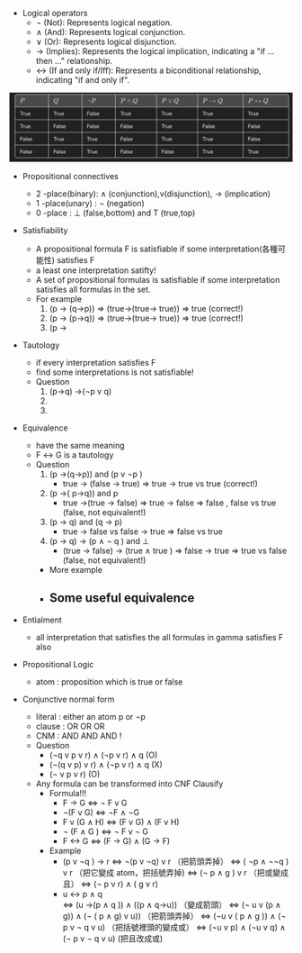 - Logical operators
  - ¬ (Not): Represents logical negation.
  - ∧ (And): Represents logical conjunction.
  - ∨ (Or): Represents logical disjunction.
  - → (Implies): Represents the logical implication, indicating a "if ... then ..." relationship.
  - ↔ (If and only if/Iff): Represents a biconditional relationship, indicating "if and only if".

![alt text](table.png)

- Propositional connectives

  - 2 -place(binary): ∧ (conjunction),v(disjunction), → (implication)
  - 1 -place(unary) : ¬ (negation)
  - 0 -place : ⊥ (false,bottom) and T (true,top)

- Satisfiability

  - A propositional formula F is satisfiable if some interpretation(各種可能性) satisfies F
  - a least one interpretation satifty!
  - A set of propositional formulas is satisfiable if some interpretation satisfies all formulas in the set.
  - For example
    1. (p -> (q->p)) => (true->(true-> true)) => true (correct!)
    2. (p -> (p->q)) => (true->(true-> true)) => true (correct!)
    3. (p ->

- Tautology

  - if every interpretation satisfies F
  - find some interpretations is not satisfiable!
  - Question
    1. (p->q) ->(¬p v q)
    2.
    3.

- Equivalence
  - have the same meaning
  - F ↔ G is a tautology
  - Question
    1. (p ->(q->p)) and (p v ¬p )
       - true -> (false -> true) => true -> true vs true (correct!)
    2. (p ->( p->q)) and p
       - true ->(true -> false) => true -> false => false , false vs true (false, not equivalent!)
    3. (p -> q) and (q -> p)
       - true -> false vs false -> true => false vs true
    4. (p -> q) -> (p ∧ ¬ q ) and ⊥
       - (true -> false) -> (true ∧ true ) => false -> true => true vs false (false, not equivalent!)
    - More example
    - ## Some useful equivalence
- Entialment

  - all interpretation that satisfies the all formulas in gamma satisfies F also

- Propositional Logic
  - atom : proposition which is true or false
- Conjunctive normal form
  - literal : either an atom p or ¬p
  - clause : OR OR OR
  - CNM : AND AND AND !
  - Question
    - (¬q v p v r) ∧ (¬p v r) ∧ q (O)
    - (¬(q v p) v r) ∧ (¬p v r) ∧ q (X)
    - (¬ v p v r) (O)
  - Any formula can be transformed into CNF Clausify
    - Formula!!!
      - F -> G <=> ¬ F v G
      - ¬(F v G) <=> ¬F ∧ ¬G
      - F v (G ∧ H) <=> (F v G) ∧ (F v H)
      - ¬ (F ∧ G ) <=> ¬ F v ¬ G
      - F <-> G <=> (F -> G) ∧ (G -> F)
    - Example
      - (p v ¬q ) -> r
        <=> ¬(p v ¬q) v r （把箭頭弄掉）
        <=> ( ¬p ∧ ¬¬q ) v r （把它變成 atom，把括號弄掉)
        <=> (¬ p ∧ g ) v r （把或變成且）
        <=> (¬ p v r) ∧ ( g v r)
      - u <-> p ∧ q  
        <=> (u ->(p ∧ q )) ∧ ((p ∧ q->u)) （變成箭頭）
        <=> (¬ u v (p ∧ g)) ∧ (¬ ( p ∧ g) v u)) （把箭頭弄掉）
        <=> (¬u v ( p ∧ g )) ∧ (¬ p v ¬ q v u) （把括號裡頭的變成或）
        <=> (¬u v p) ∧ (¬u v q) ∧ (¬ p v ¬ q v u) (把且改成或)
